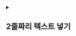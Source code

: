 <details><summary><h2>2줄짜리 텍스트 넣기</h2></summary>

생성 시 style을 subtitle로 지정하면 된다. 기본 셀을 사용한다면 ios 14.0 이하는 textLabel과 detailTextLabel을, 이후는 defaultContentConfiguration을 통해 텍스트 설정이 가능하다
```swift

import UIKit
class MenuCell: UITableViewCell {
    
    static let identifier = "reused"

    override init(style: UITableViewCell.CellStyle, reuseIdentifier: String?) {
        super.init(style: .subtitle, reuseIdentifier: reuseIdentifier)
        setDefaultProperty()
    }
    
    required init?(coder: NSCoder) {
        fatalError("init(coder:) has not been implemented")
    }
    
    func setDefaultProperty() { 
        backgroundColor = .white
  
         // ios 14.0 이후 deprecated된 textLabel, detailTextLabel 등 대응
        var content = self.defaultContentConfiguration()
        content.textProperties.font 
        content.textProperties.color
        
        content.secondaryTextProperties.font
        content.secondaryTextProperties.color
        
        self.contentConfiguration = content
    }
    
}
  
```
	
</details>
